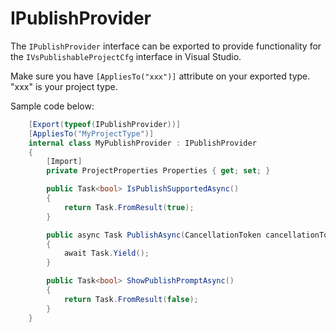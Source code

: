 IPublishProvider
================

The `IPublishProvider` interface can be exported to provide functionality
for the `IVsPublishableProjectCfg` interface in Visual Studio.

Make sure you have `[AppliesTo("xxx")]` attribute on your exported type.
"xxx" is your project type.

Sample code below:

```csharp
    [Export(typeof(IPublishProvider))]
    [AppliesTo("MyProjectType")]
    internal class MyPublishProvider : IPublishProvider
    {
        [Import]
        private ProjectProperties Properties { get; set; }

        public Task<bool> IsPublishSupportedAsync()
        {
            return Task.FromResult(true);
        }

        public async Task PublishAsync(CancellationToken cancellationToken, TextWriter outputPaneWriter)
		{
			await Task.Yield();
        }

        public Task<bool> ShowPublishPromptAsync()
        {
            return Task.FromResult(false);
        }
    }
```
